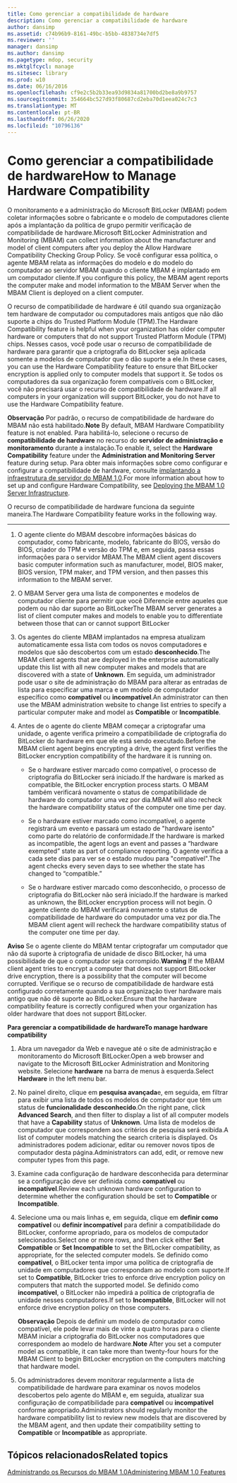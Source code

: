 ```yaml
---
title: Como gerenciar a compatibilidade de hardware
description: Como gerenciar a compatibilidade de hardware
author: dansimp
ms.assetid: c74b96b9-8161-49bc-b5bb-4838734e7df5
ms.reviewer: ''
manager: dansimp
ms.author: dansimp
ms.pagetype: mdop, security
ms.mktglfcycl: manage
ms.sitesec: library
ms.prod: w10
ms.date: 06/16/2016
ms.openlocfilehash: cf9e2c5b2b33ea93d9834a81700bd2be8a9b9757
ms.sourcegitcommit: 354664bc527d93f80687cd2eba70d1eea024c7c3
ms.translationtype: MT
ms.contentlocale: pt-BR
ms.lasthandoff: 06/26/2020
ms.locfileid: "10796136"
---
```

# <span data-ttu-id="835f8-103">Como gerenciar a compatibilidade de hardware</span><span class="sxs-lookup"><span data-stu-id="835f8-103">How to Manage Hardware Compatibility</span></span>


<span data-ttu-id="835f8-104">O monitoramento e a administração do Microsoft BitLocker (MBAM) podem coletar informações sobre o fabricante e o modelo de computadores cliente após a implantação da política de grupo permitir verificação de compatibilidade de hardware.</span><span class="sxs-lookup"><span data-stu-id="835f8-104">Microsoft BitLocker Administration and Monitoring (MBAM) can collect information about the manufacturer and model of client computers after you deploy the Allow Hardware Compatibility Checking Group Policy.</span></span> <span data-ttu-id="835f8-105">Se você configurar essa política, o agente MBAM relata as informações do modelo e do modelo do computador ao servidor MBAM quando o cliente MBAM é implantado em um computador cliente.</span><span class="sxs-lookup"><span data-stu-id="835f8-105">If you configure this policy, the MBAM agent reports the computer make and model information to the MBAM Server when the MBAM Client is deployed on a client computer.</span></span>

<span data-ttu-id="835f8-106">O recurso de compatibilidade de hardware é útil quando sua organização tem hardware de computador ou computadores mais antigos que não dão suporte a chips do Trusted Platform Module (TPM).</span><span class="sxs-lookup"><span data-stu-id="835f8-106">The Hardware Compatibility feature is helpful when your organization has older computer hardware or computers that do not support Trusted Platform Module (TPM) chips.</span></span> <span data-ttu-id="835f8-107">Nesses casos, você pode usar o recurso de compatibilidade de hardware para garantir que a criptografia do BitLocker seja aplicada somente a modelos de computador que o dão suporte a ele.</span><span class="sxs-lookup"><span data-stu-id="835f8-107">In these cases, you can use the Hardware Compatibility feature to ensure that BitLocker encryption is applied only to computer models that support it.</span></span> <span data-ttu-id="835f8-108">Se todos os computadores da sua organização forem compatíveis com o BitLocker, você não precisará usar o recurso de compatibilidade de hardware.</span><span class="sxs-lookup"><span data-stu-id="835f8-108">If all computers in your organization will support BitLocker, you do not have to use the Hardware Compatibility feature.</span></span>

<span data-ttu-id="835f8-109">**Observação**  Por padrão, o recurso de compatibilidade de hardware do MBAM não está habilitado.</span><span class="sxs-lookup"><span data-stu-id="835f8-109">**Note** By default, MBAM Hardware Compatibility feature is not enabled.</span></span> <span data-ttu-id="835f8-110">Para habilitá-lo, selecione o recurso de **compatibilidade de hardware** no recurso do **servidor de administração e monitoramento** durante a instalação.</span><span class="sxs-lookup"><span data-stu-id="835f8-110">To enable it, select the **Hardware Compatibility** feature under the **Administration and Monitoring Server** feature during setup.</span></span> <span data-ttu-id="835f8-111">Para obter mais informações sobre como configurar e configurar a compatibilidade de hardware, consulte [implantando a infraestrutura de servidor do MBAM 1,0](deploying-the-mbam-10-server-infrastructure.md).</span><span class="sxs-lookup"><span data-stu-id="835f8-111">For more information about how to set up and configure Hardware Compatibility, see [Deploying the MBAM 1.0 Server Infrastructure](deploying-the-mbam-10-server-infrastructure.md).</span></span>

 

<span data-ttu-id="835f8-112">O recurso de compatibilidade de hardware funciona da seguinte maneira.</span><span class="sxs-lookup"><span data-stu-id="835f8-112">The Hardware Compatibility feature works in the following way.</span></span>

****

1.  <span data-ttu-id="835f8-113">O agente cliente do MBAM descobre informações básicas do computador, como fabricante, modelo, fabricante do BIOS, versão do BIOS, criador do TPM e versão do TPM e, em seguida, passa essas informações para o servidor MBAM.</span><span class="sxs-lookup"><span data-stu-id="835f8-113">The MBAM client agent discovers basic computer information such as manufacturer, model, BIOS maker, BIOS version, TPM maker, and TPM version, and then passes this information to the MBAM server.</span></span>

2.  <span data-ttu-id="835f8-114">O MBAM Server gera uma lista de componentes e modelos de computador cliente para permitir que você Diferencie entre aqueles que podem ou não dar suporte ao BitLocker</span><span class="sxs-lookup"><span data-stu-id="835f8-114">The MBAM server generates a list of client computer makes and models to enable you to differentiate between those that can or cannot support BitLocker</span></span>

3.  <span data-ttu-id="835f8-115">Os agentes do cliente MBAM implantados na empresa atualizam automaticamente essa lista com todos os novos computadores e modelos que são descobertos com um estado **desconhecido**.</span><span class="sxs-lookup"><span data-stu-id="835f8-115">The MBAM client agents that are deployed in the enterprise automatically update this list with all new computer makes and models that are discovered with a state of **Unknown**.</span></span> <span data-ttu-id="835f8-116">Em seguida, um administrador pode usar o site de administração do MBAM para alterar as entradas de lista para especificar uma marca e um modelo de computador específico como **compatível** ou **incompatível**.</span><span class="sxs-lookup"><span data-stu-id="835f8-116">An administrator can then use the MBAM administration website to change list entries to specify a particular computer make and model as **Compatible** or **Incompatible**.</span></span>

4.  <span data-ttu-id="835f8-117">Antes de o agente do cliente MBAM começar a criptografar uma unidade, o agente verifica primeiro a compatibilidade de criptografia do BitLocker do hardware em que ele está sendo executado.</span><span class="sxs-lookup"><span data-stu-id="835f8-117">Before the MBAM client agent begins encrypting a drive, the agent first verifies the BitLocker encryption compatibility of the hardware it is running on.</span></span>

    -   <span data-ttu-id="835f8-118">Se o hardware estiver marcado como compatível, o processo de criptografia do BitLocker será iniciado.</span><span class="sxs-lookup"><span data-stu-id="835f8-118">If the hardware is marked as compatible, the BitLocker encryption process starts.</span></span> <span data-ttu-id="835f8-119">O MBAM também verificará novamente o status de compatibilidade de hardware do computador uma vez por dia.</span><span class="sxs-lookup"><span data-stu-id="835f8-119">MBAM will also recheck the hardware compatibility status of the computer one time per day.</span></span>

    -   <span data-ttu-id="835f8-120">Se o hardware estiver marcado como incompatível, o agente registrará um evento e passará um estado de "hardware isento" como parte do relatório de conformidade.</span><span class="sxs-lookup"><span data-stu-id="835f8-120">If the hardware is marked as incompatible, the agent logs an event and passes a “hardware exempted” state as part of compliance reporting.</span></span> <span data-ttu-id="835f8-121">O agente verifica a cada sete dias para ver se o estado mudou para "compatível".</span><span class="sxs-lookup"><span data-stu-id="835f8-121">The agent checks every seven days to see whether the state has changed to “compatible.”</span></span>

    -   <span data-ttu-id="835f8-122">Se o hardware estiver marcado como desconhecido, o processo de criptografia do BitLocker não será iniciado.</span><span class="sxs-lookup"><span data-stu-id="835f8-122">If the hardware is marked as unknown, the BitLocker encryption process will not begin.</span></span> <span data-ttu-id="835f8-123">O agente cliente do MBAM verificará novamente o status de compatibilidade de hardware do computador uma vez por dia.</span><span class="sxs-lookup"><span data-stu-id="835f8-123">The MBAM client agent will recheck the hardware compatibility status of the computer one time per day.</span></span>

<span data-ttu-id="835f8-124">**Aviso**  Se o agente cliente do MBAM tentar criptografar um computador que não dá suporte à criptografia de unidade de disco BitLocker, há uma possibilidade de que o computador seja corrompido.</span><span class="sxs-lookup"><span data-stu-id="835f8-124">**Warning** If the MBAM client agent tries to encrypt a computer that does not support BitLocker drive encryption, there is a possibility that the computer will become corrupted.</span></span> <span data-ttu-id="835f8-125">Verifique se o recurso de compatibilidade de hardware está configurado corretamente quando a sua organização tiver hardware mais antigo que não dê suporte ao BitLocker.</span><span class="sxs-lookup"><span data-stu-id="835f8-125">Ensure that the hardware compatibility feature is correctly configured when your organization has older hardware that does not support BitLocker.</span></span>

 

**<span data-ttu-id="835f8-126">Para gerenciar a compatibilidade de hardware</span><span class="sxs-lookup"><span data-stu-id="835f8-126">To manage hardware compatibility</span></span>**

1.  <span data-ttu-id="835f8-127">Abra um navegador da Web e navegue até o site de administração e monitoramento do Microsoft BitLocker.</span><span class="sxs-lookup"><span data-stu-id="835f8-127">Open a web browser and navigate to the Microsoft BitLocker Administration and Monitoring website.</span></span> <span data-ttu-id="835f8-128">Selecione **hardware** na barra de menus à esquerda.</span><span class="sxs-lookup"><span data-stu-id="835f8-128">Select **Hardware** in the left menu bar.</span></span>

2.  <span data-ttu-id="835f8-129">No painel direito, clique em **pesquisa avançada**e, em seguida, em filtrar para exibir uma lista de todos os modelos de computador que têm um status de **funcionalidade** **desconhecido**.</span><span class="sxs-lookup"><span data-stu-id="835f8-129">On the right pane, click **Advanced Search**, and then filter to display a list of all computer models that have a **Capability** status of **Unknown**.</span></span> <span data-ttu-id="835f8-130">Uma lista de modelos de computador que correspondem aos critérios de pesquisa será exibida.</span><span class="sxs-lookup"><span data-stu-id="835f8-130">A list of computer models matching the search criteria is displayed.</span></span> <span data-ttu-id="835f8-131">Os administradores podem adicionar, editar ou remover novos tipos de computador desta página.</span><span class="sxs-lookup"><span data-stu-id="835f8-131">Administrators can add, edit, or remove new computer types from this page.</span></span>

3.  <span data-ttu-id="835f8-132">Examine cada configuração de hardware desconhecida para determinar se a configuração deve ser definida como **compatível** ou **incompatível**.</span><span class="sxs-lookup"><span data-stu-id="835f8-132">Review each unknown hardware configuration to determine whether the configuration should be set to **Compatible** or **Incompatible**.</span></span>

4.  <span data-ttu-id="835f8-133">Selecione uma ou mais linhas e, em seguida, clique em **definir como compatível** ou **definir incompatível** para definir a compatibilidade do BitLocker, conforme apropriado, para os modelos de computador selecionados.</span><span class="sxs-lookup"><span data-stu-id="835f8-133">Select one or more rows, and then click either **Set Compatible** or **Set Incompatible** to set the BitLocker compatibility, as appropriate, for the selected computer models.</span></span> <span data-ttu-id="835f8-134">Se definido como **compatível**, o BitLocker tenta impor uma política de criptografia de unidade em computadores que correspondam ao modelo com suporte.</span><span class="sxs-lookup"><span data-stu-id="835f8-134">If set to **Compatible**, BitLocker tries to enforce drive encryption policy on computers that match the supported model.</span></span> <span data-ttu-id="835f8-135">Se definido como **incompatível**, o BitLocker não impedirá a política de criptografia de unidade nesses computadores.</span><span class="sxs-lookup"><span data-stu-id="835f8-135">If set to **Incompatible**, BitLocker will not enforce drive encryption policy on those computers.</span></span>

    <span data-ttu-id="835f8-136">**Observação**  Depois de definir um modelo de computador como compatível, ele pode levar mais de vinte a quatro horas para o cliente MBAM iniciar a criptografia do BitLocker nos computadores que correspondem ao modelo de hardware.</span><span class="sxs-lookup"><span data-stu-id="835f8-136">**Note** After you set a computer model as compatible, it can take more than twenty-four hours for the MBAM Client to begin BitLocker encryption on the computers matching that hardware model.</span></span>

     

5.  <span data-ttu-id="835f8-137">Os administradores devem monitorar regularmente a lista de compatibilidade de hardware para examinar os novos modelos descobertos pelo agente do MBAM e, em seguida, atualizar sua configuração de compatibilidade para **compatível** ou **incompatível** conforme apropriado.</span><span class="sxs-lookup"><span data-stu-id="835f8-137">Administrators should regularly monitor the hardware compatibility list to review new models that are discovered by the MBAM agent, and then update their compatibility setting to **Compatible** or **Incompatible** as appropriate.</span></span>

## <span data-ttu-id="835f8-138">Tópicos relacionados</span><span class="sxs-lookup"><span data-stu-id="835f8-138">Related topics</span></span>


[<span data-ttu-id="835f8-139">Administrando os Recursos do MBAM 1.0</span><span class="sxs-lookup"><span data-stu-id="835f8-139">Administering MBAM 1.0 Features</span></span>](administering-mbam-10-features.md)

 

 





